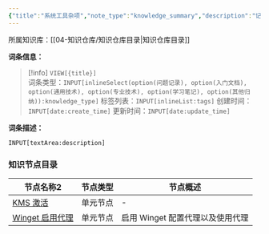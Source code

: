 ```yaml
---
{"title":"系统工具杂项","note_type":"knowledge_summary","description":"记录一些电脑中好用的软件或者操作方式","tags":[],"create_time":"2025-02-09","update_time":"2025-02-19","dg-home":false,"dg-publish":true,"knowledge_type":"其他归纳","root":"知识仓库目录","permalink":"/04-知识仓库/归纳目录/06-其他归纳/系统工具杂项/","dgPassFrontmatter":true,"noteIcon":"","created":"2025-02-09","updated":"2025-02-19"}
---
```



所属知识库：[[04-知识仓库/知识仓库目录\|知识仓库目录]]

**词条信息：**

> [!info] `VIEW[{title}]`  
> 词条类型：`INPUT[inlineSelect(option(问题记录), option(入门文档), option(通用技术), option(专业技术), option(学习笔记), option(其他归纳)):knowledge_type]` 标签列表：`INPUT[inlineList:tags]` 创建时间：`INPUT[date:create_time]` 更新时间：`INPUT[date:update_time]`

**词条描述：**

`INPUT[textArea:description]`

### 知识节点目录

<div><table class="dataview table-view-table"><thead class="table-view-thead"><tr class="table-view-tr-header"><th class="table-view-th"><span data-tag-name="p" class="el-p">节点名称</span><span class="dataview small-text">2</span></th><th class="table-view-th"><span data-tag-name="p" class="el-p">节点类型</span></th><th class="table-view-th"><span data-tag-name="p" class="el-p">节点概述</span></th></tr></thead><tbody class="table-view-tbody"><tr><td><span data-tag-name="p" class="el-p"><a data-tooltip-position="top" aria-label="04-知识仓库/知识单元/06-其他归纳/系统工具杂项/KMS 激活.md" data-href="04-知识仓库/知识单元/06-其他归纳/系统工具杂项/KMS 激活.md" href="04-知识仓库/知识单元/06-其他归纳/系统工具杂项/KMS 激活.md" class="internal-link" target="_blank" rel="noopener nofollow">KMS 激活</a></span></td><td><span data-tag-name="p" class="el-p">单元节点</span></td><td><span data-tag-name="p" class="el-p">-</span></td></tr><tr><td><span data-tag-name="p" class="el-p"><a data-tooltip-position="top" aria-label="04-知识仓库/知识单元/06-其他归纳/系统工具杂项/Winget 启用代理.md" data-href="04-知识仓库/知识单元/06-其他归纳/系统工具杂项/Winget 启用代理.md" href="04-知识仓库/知识单元/06-其他归纳/系统工具杂项/Winget 启用代理.md" class="internal-link" target="_blank" rel="noopener nofollow">Winget 启用代理</a></span></td><td><span data-tag-name="p" class="el-p">单元节点</span></td><td><span data-tag-name="p" class="el-p">启用 Winget 配置代理以及使用代理</span></td></tr></tbody></table></div>
